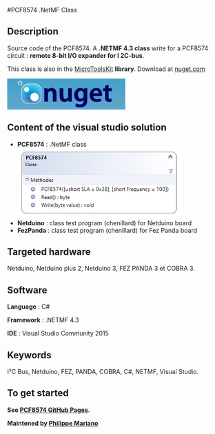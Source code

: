 #PCF8574 .NetMF Class

<strong>Description</strong>
-------------------------------------
Source code of the PCF8574. A <strong>.NETMF 4.3 class</strong> write for a PCF8574 circuit : <strong>remote 8-bit I/O expander for I 2C-bus</strong>. 

This class is also in the <a href="https://www.nuget.org/packages/WEBGE.Microtoolskit/" target="_blank">MicroToolsKit</a> <strong>library</strong>. Download at <a href="https://www.nuget.org" target="_blank">nuget.com</a>

 <img src="img/nuget.JPG" align="center" />


<strong> Content of the visual studio solution</strong>
-------------------------------------
<ul>
<li><strong>PCF8574</strong> : .NetMF class</li>
<img src="img/pcf8574.png" />
<li><strong>Netduino</strong> : class test program (chenillard) for Netduino board</li>
<li><strong>FezPanda</strong> : class test program (chenillard) for Fez Panda board</li>
</ul>


<strong>Targeted hardware</strong>
---------------------
Netduino, Netduino plus 2, Netduino 3, FEZ PANDA 3 et COBRA 3.

<strong>Software</strong>
---------------------
<strong>Language</strong> : C#

<strong>Framework</strong> : .NETMF 4.3

<strong>IDE</strong> : Visual Studio Community 2015


<strong>Keywords</strong>
----------------------------
I²C Bus, Netduino, FEZ, PANDA, COBRA, C#, NETMF, Visual Studio.

<strong>To get started<strong>
--------------------
See <a href="http://webge.github.io/PCF8574/" target="_blank">PCF8574 GitHub Pages</a>.

<strong>Maintened by<strong> <a href="mailto:philippemariano@gmail.com">Philippe Mariano</a>
